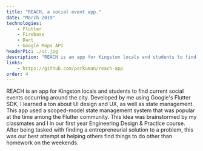```yaml
---
title: "REACH, a social event app."
date: "March 2019"
technologies: 
    - Flutter
    - Firebase
    - Dart
    - Google Maps API
headerPic: ./sc.jpg
description: "REACH is an app for Kingston locals and students to find current social events occurring around the city. Developed by me using Google's Flutter SDK, I learned a ton about UI design and UX, as well as state management. This app used a scoped-model state management system that was popular at the time among the Flutter community. This idea was brainstormed by my classmates and I in our first year Engineering Design & Practice course. After being tasked with finding a entrepreneurial solution to a problem, this was our best attempt at helping others find things to do other than homework on the weekends."
links:
    - https://github.com/parkuman/reach-app
order: 4
---
```


REACH is an app for Kingston locals and students to find current social events occurring around the city. Developed by me using Google's Flutter SDK, I learned a ton about UI design and UX, as well as state management. This app used a scoped-model state management system that was popular at the time among the Flutter community. This idea was brainstormed by my classmates and I in our first year Engineering Design & Practice course. After being tasked with finding a entrepreneurial solution to a problem, this was our best attempt at helping others find things to do other than homework on the weekends.